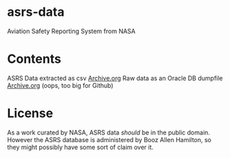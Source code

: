 # asrs-data
Aviation Safety Reporting System from NASA

# Contents

ASRS Data extracted as csv [Archive.org](https://archive.org/details/asrs-extracted.tar)
Raw data as an Oracle DB dumpfile [Archive.org](https://archive.org/details/AsrsDatabaseoracleDump) (oops, too big for Github)

# License
As a work curated by NASA, ASRS data _should_ be in the public domain. However the ASRS database is
administered by Booz Allen Hamilton, so they might possibly have some sort of claim over it.
